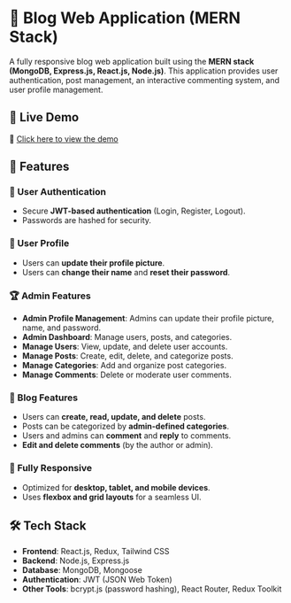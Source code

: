# 📝 Blog Web Application (MERN Stack)

A fully responsive blog web application built using the **MERN stack (MongoDB, Express.js, React.js, Node.js)**. This application provides user authentication, post management, an interactive commenting system, and user profile management.

## 🚀 Live Demo
🔗 [Click here to view the demo](https://blog-app-frontend-e0fy.onrender.com)  

## 🚀 Features

### 🔐 User Authentication
- Secure **JWT-based authentication** (Login, Register, Logout).
- Passwords are hashed for security.

### 👤 User Profile
- Users can **update their profile picture**.
- Users can **change their name** and **reset their password**.

### 🏆 Admin Features
- **Admin Profile Management**: Admins can update their profile picture, name, and password.
- **Admin Dashboard**: Manage users, posts, and categories.
- **Manage Users**: View, update, and delete user accounts.
- **Manage Posts**: Create, edit, delete, and categorize posts.
- **Manage Categories**: Add and organize post categories.
- **Manage Comments**: Delete or moderate user comments.

### 📝 Blog Features
- Users can **create, read, update, and delete** posts.
- Posts can be categorized by **admin-defined categories**.
- Users and admins can **comment** and **reply** to comments.
- **Edit and delete comments** (by the author or admin).

### 📱 Fully Responsive
- Optimized for **desktop, tablet, and mobile devices**.
- Uses **flexbox and grid layouts** for a seamless UI.

## 🛠️ Tech Stack
- **Frontend**: React.js, Redux, Tailwind CSS
- **Backend**: Node.js, Express.js
- **Database**: MongoDB, Mongoose
- **Authentication**: JWT (JSON Web Token)
- **Other Tools**: bcrypt.js (password hashing), React Router, Redux Toolkit
